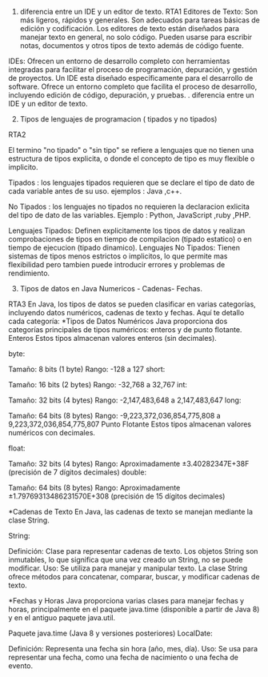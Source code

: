 
1. diferencia entre un IDE y un editor de texto.
RTA1
Editores de Texto: Son más ligeros, rápidos y generales. Son adecuados para tareas básicas de edición y codificación.
Los editores de texto están diseñados para manejar texto en general, no solo código. Pueden usarse para escribir notas, documentos y otros tipos de texto además de código fuente.

IDEs: Ofrecen un entorno de desarrollo completo con herramientas integradas para facilitar el proceso de programación, depuración, y gestión de proyectos.
Un IDE esta diseñado específicamente para el desarrollo de software. Ofrece un entorno completo que facilita el proceso de desarrollo, incluyendo edición de código, depuración, y pruebas.
. diferencia entre un IDE y un editor de texto.
 
 2. Tipos de lenguajes de programacion ( tipados y no tipados)

RTA2

El termino "no tipado" o "sin tipo" se refiere a lenguajes que no tienen una estructura de tipos explicita, o donde el concepto de tipo es muy flexible o implicito.

Tipados : los lenguajes tipados requieren que se declare el tipo de dato de cada variable antes de su uso. ejemplos : Java ,c++.

No Tipados : los lenguajes no tipados no requieren la declaracion exlicita del tipo de dato de las variables. Ejemplo : Python, JavaScript ,ruby ,PHP.

Lenguajes Tipados: Definen explicitamente los tipos de datos y realizan comprobaciones de tipos en tiempo de compilacion (tipado estatico) o en tiempo de ejecucion (tipado dinamico).
Lenguajes No Tipados: Tienen sistemas de tipos menos estrictos o implicitos, lo que permite mas flexibilidad pero tambien puede introducir errores y problemas de rendimiento.

3. Tipos de datos en Java 
Numericos - Cadenas- Fechas.

RTA3
En Java, los tipos de datos se pueden clasificar en varias categorías, incluyendo datos numéricos, cadenas de texto y fechas. Aquí te detallo cada categoría:
*Tipos de Datos Numéricos
Java proporciona dos categorías principales de tipos numéricos: enteros y de punto flotante.
Enteros
Estos tipos almacenan valores enteros (sin decimales).

byte:

Tamaño: 8 bits (1 byte)
Rango: -128 a 127
short:

Tamaño: 16 bits (2 bytes)
Rango: -32,768 a 32,767
int:

Tamaño: 32 bits (4 bytes)
Rango: -2,147,483,648 a 2,147,483,647
long:

Tamaño: 64 bits (8 bytes)
Rango: -9,223,372,036,854,775,808 a 9,223,372,036,854,775,807
Punto Flotante
Estos tipos almacenan valores numéricos con decimales.

float:

Tamaño: 32 bits (4 bytes)
Rango: Aproximadamente ±3.40282347E+38F (precisión de 7 dígitos decimales)
double:

Tamaño: 64 bits (8 bytes)
Rango: Aproximadamente ±1.79769313486231570E+308 (precisión de 15 dígitos decimales)

*Cadenas de Texto
En Java, las cadenas de texto se manejan mediante la clase String.

String:

Definición: Clase para representar cadenas de texto. Los objetos String son inmutables, lo que significa que una vez creado un String, no se puede modificar.
Uso: Se utiliza para manejar y manipular texto. La clase String ofrece métodos para concatenar, comparar, buscar, y modificar cadenas de texto.

*Fechas y Horas
Java proporciona varias clases para manejar fechas y horas, principalmente en el paquete java.time (disponible a partir de Java 8) y en el antiguo paquete java.util.

Paquete java.time (Java 8 y versiones posteriores)
LocalDate:

Definición: Representa una fecha sin hora (año, mes, día).
Uso: Se usa para representar una fecha, como una fecha de nacimiento o una fecha de evento.
